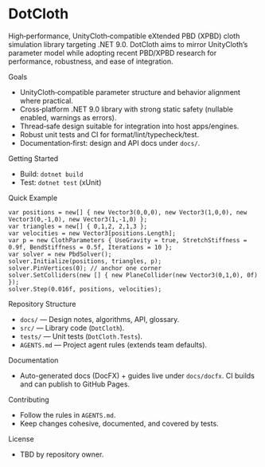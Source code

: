 DotCloth
========

High‑performance, UnityCloth‑compatible eXtended PBD (XPBD) cloth simulation library targeting .NET 9.0. DotCloth aims to mirror UnityCloth’s parameter model while adopting recent PBD/XPBD research for performance, robustness, and ease of integration.

Goals
- UnityCloth‑compatible parameter structure and behavior alignment where practical.
- Cross‑platform .NET 9.0 library with strong static safety (nullable enabled, warnings as errors).
- Thread‑safe design suitable for integration into host apps/engines.
- Robust unit tests and CI for format/lint/typecheck/test.
- Documentation‑first: design and API docs under `docs/`.

Getting Started
- Build: `dotnet build`
- Test: `dotnet test` (xUnit)

Quick Example
```
var positions = new[] { new Vector3(0,0,0), new Vector3(1,0,0), new Vector3(0,-1,0), new Vector3(1,-1,0) };
var triangles = new[] { 0,1,2, 2,1,3 };
var velocities = new Vector3[positions.Length];
var p = new ClothParameters { UseGravity = true, StretchStiffness = 0.9f, BendStiffness = 0.5f, Iterations = 10 };
var solver = new PbdSolver();
solver.Initialize(positions, triangles, p);
solver.PinVertices(0); // anchor one corner
solver.SetColliders(new [] { new PlaneCollider(new Vector3(0,1,0), 0f) });
solver.Step(0.016f, positions, velocities);
```

Repository Structure
- `docs/` — Design notes, algorithms, API, glossary.
- `src/` — Library code (`DotCloth`).
- `tests/` — Unit tests (`DotCloth.Tests`).
- `AGENTS.md` — Project agent rules (extends team defaults).

Documentation
- Auto-generated docs (DocFX) + guides live under `docs/docfx`. CI builds and can publish to GitHub Pages.

Contributing
- Follow the rules in `AGENTS.md`.
- Keep changes cohesive, documented, and covered by tests.

License
- TBD by repository owner.
